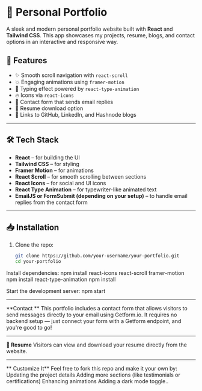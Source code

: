 # 🌟 Personal Portfolio

A sleek and modern personal portfolio website built with **React** and **Tailwind CSS**. This app showcases my projects, resume, blogs, and contact options in an interactive and responsive way.

## 🚀 Features

- ✨ Smooth scroll navigation with `react-scroll`
- 💥 Engaging animations using `framer-motion`
- 🎤 Typing effect powered by `react-type-animation`
- 🔥 Icons via `react-icons`
- 💌 Contact form that sends email replies
- 📄 Resume download option
- 🔗 Links to GitHub, LinkedIn, and Hashnode blogs

---

## 🛠️ Tech Stack

- **React** – for building the UI
- **Tailwind CSS** – for styling
- **Framer Motion** – for animations
- **React Scroll** – for smooth scrolling between sections
- **React Icons** – for social and UI icons
- **React Type Animation** – for typewriter-like animated text
- **EmailJS or FormSubmit (depending on your setup)** – to handle email replies from the contact form

---

## 📥 Installation

1. Clone the repo:

   ```bash
   git clone https://github.com/your-username/your-portfolio.git
   cd your-portfolio
   
Install dependencies:
npm install react-icons react-scroll framer-motion
npm install react-type-animation
npm install

Start the development server:
npm start

---

**Contact **
This portfolio includes a contact form that allows visitors to send messages directly to your email using Getform.io. It requires no backend setup — just connect your form with a Getform endpoint, and you're good to go!

---

**📄 Resume**
Visitors can view and download your resume directly from the website.

---

** Customize It**
Feel free to fork this repo and make it your own by:
Updating the project details
Adding more sections (like testimonials or certifications)
Enhancing animations
Adding a dark mode toggle..

